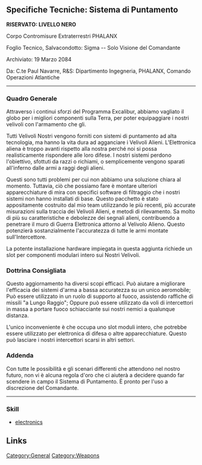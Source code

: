 ## Specifiche Tecniche: Sistema di Puntamento

**RISERVATO: LIVELLO NERO**

Corpo Contromisure Extraterrestri PHALANX

Foglio Tecnico, Salvacondotto: Sigma -- Solo Visione del Comandante

Archiviato: 19 Marzo 2084

Da: C.te Paul Navarre, R&S: Dipartimento Ingegneria, PHALANX, Comando
Operazioni Atlantiche

------------------------------------------------------------------------

### Quadro Generale

Attraverso i continui sforzi del Programma Excalibur, abbiamo vagliato
il globo per i migliori componenti sulla Terra, per poter equipaggiare i
nostri velivoli con l'armamento che gli.

Tutti Velivoli Nostri vengono forniti con sistemi di puntamento ad alta
tecnologia, ma hanno la vita dura ad agganciare i Velivoli Alieni.
L'Elettronica aliena è troppo avanti rispetto alla nostra perché noi si
possa realisticamente rispondere alle loro difese. I nostri sistemi
perdono l'obiettivo, sfottuti da razzi o richiami, o semplicemente
vengono sparati all'inferno dalle armi a raggi degli alieni.

Questi sono tutti problemi per cui non abbiamo una soluzione chiara al
momento. Tuttavia, ciò che possiamo fare è montare ulteriori
apparecchiature di mira con specifici software di filtraggio che i
nostri sistemi non hanno installati di base. Questo pacchetto è stato
appositamente costruito dal mio team utilizzando le più recenti, più
accurate misurazioni sulla traccia dei Velivoli Alieni, e metodi di
rilevamento. Sa molto di più su caratteristiche e debolezze dei segnali
alieni, contribuendo a penetrare il muro di Guerra Elettronica attorno
al Velivolo Alieno. Questo potenzierà sostanzialmente l'accuratezza di
tutte le armi montate sull'Intercettore.

La potente installazione hardware impiegata in questa aggiunta richiede
un slot per componenti modulari intero sui Nostri Velivoli.

### Dottrina Consigliata

Questo aggiornamento ha diversi scopi efficaci. Può aiutare a migliorare
l'efficacia dei sistemi d'arma a bassa accuratezza su un unico
aeromobile; Può essere utilizzato in un ruolo di supporto al fuoco,
assistendo raffiche di missili "a Lungo Raggio"; Oppure può essere
utilizzato da voli di intercettori in massa a portare fuoco schiacciante
sui nostri nemici a qualunque distanza.

L'unico inconveniente è che occupa uno slot moduli intero, che potrebbe
essere utilizzato per elettronica di difesa o altre apparecchiature.
Questo può lasciare i nostri intercettori scarsi in altri settori.

### Addenda

Con tutte le possibilità e gli scenari differenti che attendono nel
nostro futuro, non vi è alcuna regola d'oro che ci aiuterà a decidere
quando far scendere in campo il Sistema di Puntamento. È pronto per
l'uso a discrezione del Comandante.

------------------------------------------------------------------------

### Skill

- [electronics](Skills/electronics "wikilink")

## Links

[Category:General](Category:General "wikilink")
[Category:Weapons](Category:Weapons "wikilink")